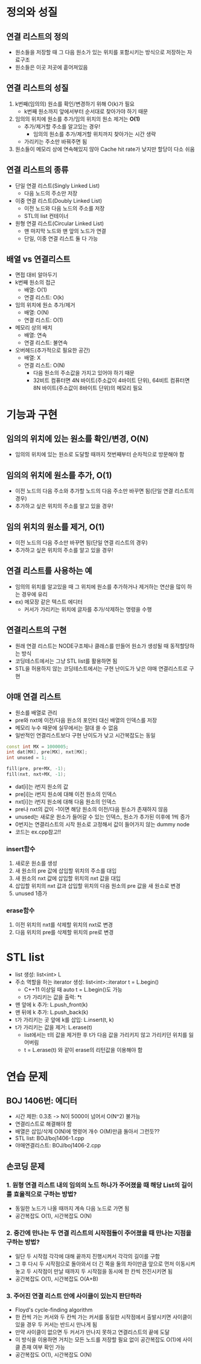 # 정의와 성질

## 연결 리스트의 정의

- 원소들을 저장할 때 그 다음 원소가 있는 위치를 포함시키는 방식으로 저장하는 자료구조
- 원소들은 이곳 저곳에 흩어져있음

## 연결 리스트의 성질

1. k번째(임의의) 원소를 확인/변경하기 위해 O(k)가 필요
   - k번째 원소까지 앞에서부터 순서대로 찾아가야 하기 때문
2. 임의의 위치에 원소를 추가/임의 위치의 원소 제거는 **O(1)**
   - 추가/제거할 주소를 알고있는 경우!
     - 임의의 원소를 추가/제거할 위치까지 찾아가는 시간 생략
   - 가리키는 주소만 바꿔주면 됨
3. 원소들이 메모리 상에 연속해있지 않아 Cache hit rate가 낮지만 할당이 다소 쉬움

## 연결 리스트의 종류

- 단일 연결 리스트(Singly Linked List)
  - 다음 노드의 주소만 저장
- 이중 연결 리스트(Doubly Linked List)
  - 이전 노드와 다음 노드의 주소를 저장
  - STL의 list 컨테이너
- 원형 연결 리스트(Circular Linked List)
  - 맨 마지막 노드와 맨 앞의 노드가 연결
  - 단일, 이중 연결 리스트 둘 다 가능

## 배열 vs 연결리스트

- 면접 대비 알아두기
- k번째 원소의 접근
  - 배열: O(1)
  - 연결 리스트: O(k)
- 임의 위치에 원소 추가/제거
  - 배열: O(N)
  - 연결 리스트: O(1)
- 메모리 상의 배치
  - 배열: 연속
  - 연결 리스트: 불연속
- 오버헤드(추가적으로 필요한 공간)
  - 배열: X
  - 연결 리스트: O(N)
    - 다음 원소의 주소값을 가지고 있어야 하기 때문
    - 32비트 컴퓨터면 4N 바이트(주소값이 4바이트 단위), 64비트 컴퓨터면 8N 바이트(주소값이 8바이트 단위)의 메모리 필요

# 기능과 구현

## 임의의 위치에 있는 원소를 확인/변경, O(N)

- 임의의 위치에 있는 원소로 도달할 때까지 첫번째부터 순차적으로 방문해야 함

## 임의의 위치에 원소를 추가, O(1)

- 이전 노드의 다음 주소와 추가할 노드의 다음 주소만 바꾸면 됨(단일 연결 리스트의 경우)
- 추가하고 싶은 위치의 주소를 알고 있을 경우!

## 임의 위치의 원소를 제거, O(1)

- 이전 노드의 다음 주소만 바꾸면 됨(단일 연결 리스트의 경우)
- 추가하고 싶은 위치의 주소를 알고 있을 경우!

## 연결 리스트를 사용하는 예

- 임의의 위치를 알고있을 때 그 위치에 원소를 추가하거나 제거하는 연산을 많이 하는 경우에 유리
- ex) 메모장 같은 텍스트 에디터
  - 커서가 가리키는 위치에 글자를 추가/삭제하는 명령을 수행

## 연결리스트의 구현

- 원래 연결 리스트는 NODE구조체나 클래스를 만들어 원소가 생성될 때 동적할당하는 방식
- 코딩테스트에서는 그냥 STL list를 활용하면 됨
- STL을 허용하지 않는 코딩테스트에서는 구현 난이도가 낮은 야매 연결리스트로 구현

## 야매 연결 리스트

- 원소를 배열로 관리
- pre와 nxt에 이전/다음 원소의 포인터 대신 배열의 인덱스를 저장
- 메모리 누수 때문에 실무에서는 절대 쓸 수 없음
- 일반적인 연결리스트보다 구현 난이도가 낮고 시간복잡도는 동일

```cpp
const int MX = 1000005;
int dat[MX], pre[MX], nxt[MX];
int unused = 1;

fill(pre, pre+MX, -1);
fill(nxt, nxt+MX, -1);
```

- dat[i]는 i번지 원소의 값
- pre[i]는 i번지 원소에 대해 이전 원소의 인덱스
- nxt[i]는 i번지 원소에 대해 다음 원소의 인덱스
- pre나 nxt의 값이 -1이면 해당 원소의 이전/다음 원소가 존재하지 않음
- unused는 새로운 원소가 들어갈 수 있는 인덱스, 원소가 추가된 이후에 1씩 증가
- 0번지는 연결리스트의 시작 원소로 고정해서 값이 들어가지 않는 dummy node
- 코드는 ex.cpp참고!!

### insert함수

1. 새로운 원소를 생성
2. 새 원소의 pre 값에 삽입할 위치의 주소를 대입
3. 새 원소의 nxt 값에 삽입할 위치의 nxt 값을 대입
4. 삽입할 위치의 nxt 값과 삽입할 위치의 다음 원소의 pre 값을 새 원소로 변경
5. unused 1증가

### erase함수

1. 이전 위치의 nxt를 삭제할 위치의 nxt로 변경
2. 다음 위치의 pre를 삭제할 위치의 pre로 변경

# STL list

- list 생성: list\<int> L
- 주소 역할을 하는 iterator 생성: list\<int>::iterator t = L.begin()
  - C++11 이상일 때 auto t = L.begin()도 가능
  - t가 가리키는 값을 출력: \*t
- 맨 앞에 k 추가: L.push_front(k)
- 맨 뒤에 k 추가: L.push_back(k)
- t가 가리키는 곳 앞에 k를 삽입: L.insert(t, k)
- t가 가리키는 값을 제거: L.erase(t)
  - list에서는 t의 값을 제거한 후 t가 다음 값을 가리키지 않고 가리키던 위치를 잃어버림
  - t = L.erase(t) 와 같이 erase의 리턴값을 이용해야 함

# 연습 문제

## BOJ 1406번: 에디터

- 시간 제한: 0.3초 -> N이 5000이 넘어서 O(N^2) 불가능
- 연결리스트로 해결해야 함
- 배열은 삽입/삭제 O(N)에 명령어 개수 O(M)만큼 돌아서 그런듯??
- STL list: BOJ/boj1406-1.cpp
- 야매연결리스트: BOJ/boj1406-2.cpp

## 손코딩 문제

### 1. 원형 연결 리스트 내의 임의의 노드 하나가 주어졌을 때 해당 List의 길이를 효율적으로 구하는 방법?

- 동일한 노드가 나올 때까지 계속 다음 노드로 가면 됨
- 공간복잡도 O(1), 시간복잡도 O(N)

### 2. 중간에 만나는 두 연결 리스트의 시작점들이 주어졌을 때 만나는 지점을 구하는 방법?

- 일단 두 시작점 각각에 대해 끝까지 진행시켜서 각각의 길이를 구함
- 그 후 다시 두 시작점으로 돌아와서 더 긴 쪽을 둘의 차이만큼 앞으로 먼저 이동시켜놓고 두 시작점이 만날 때까지 두 시작점을 동시에 한 칸씩 전진시키면 됨
- 공간복잡도 O(1), 시간복잡도 O(A+B)

### 3. 주어진 연결 리스트 안에 사이클이 있는지 판단하라

- Floyd's cycle-finding algorithm
- 한 칸씩 가는 커서와 두 칸씩 가는 커서를 동일한 시작점에서 출발시키면 사이클이 있을 경우 두 커서는 반드시 만나게 됨
- 만약 사이클이 없으면 두 커서가 만나지 못하고 연결리스트의 끝에 도달
- 이 방식을 이용하면 거치는 모든 노드를 저장할 필요 없이 공간복잡도 O(1)에 사이클 존재 여부 확인 가능
- 공간복잡도 O(1), 시간복잡도 O(N)
